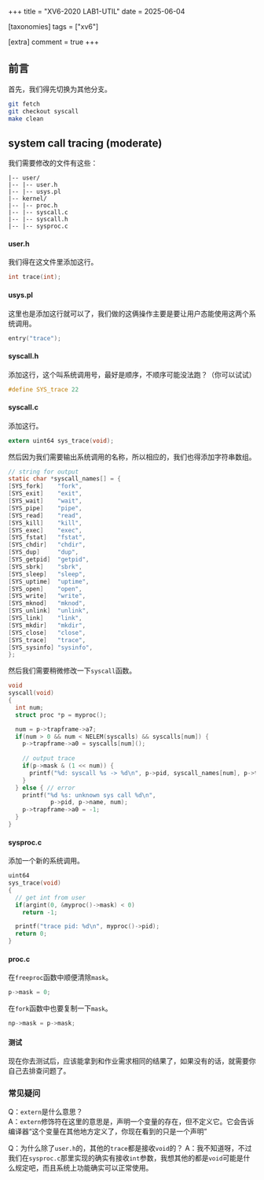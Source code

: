 +++
title = "XV6-2020 LAB1-UTIL"
date = 2025-06-04

[taxonomies]
tags = ["xv6"]

[extra]
comment = true
+++
## 前言
首先，我们得先切换为其他分支。
```sh
git fetch
git checkout syscall
make clean
```

## system call tracing (moderate)
我们需要修改的文件有这些：
```tree
|-- user/
|-- |-- user.h
|-- |-- usys.pl
|-- kernel/
|-- |-- proc.h
|-- |-- syscall.c
|-- |-- syscall.h
|-- |-- sysproc.c
```
#### user.h
我们得在这文件里添加这行。
```C
int trace(int);
```
#### usys.pl
这里也是添加这行就可以了，我们做的这俩操作主要是要让用户态能使用这两个系统调用。
```C
entry("trace");
```

#### syscall.h
添加这行，这个叫系统调用号，最好是顺序，不顺序可能没法跑？（你可以试试）
```C
#define SYS_trace 22
```
#### syscall.c
添加这行。
```C
extern uint64 sys_trace(void);
```
然后因为我们需要输出系统调用的名称，所以相应的，我们也得添加字符串数组。
```C
// string for output
static char *syscall_names[] = {
[SYS_fork]    "fork",
[SYS_exit]    "exit",
[SYS_wait]    "wait",
[SYS_pipe]    "pipe",
[SYS_read]    "read",
[SYS_kill]    "kill",
[SYS_exec]    "exec",
[SYS_fstat]   "fstat",
[SYS_chdir]   "chdir",
[SYS_dup]     "dup",
[SYS_getpid]  "getpid",
[SYS_sbrk]    "sbrk",
[SYS_sleep]   "sleep",
[SYS_uptime]  "uptime",
[SYS_open]    "open",
[SYS_write]   "write",
[SYS_mknod]   "mknod",
[SYS_unlink]  "unlink",
[SYS_link]    "link",
[SYS_mkdir]   "mkdir",
[SYS_close]   "close",
[SYS_trace]   "trace", 
[SYS_sysinfo] "sysinfo",
};
```
然后我们需要稍微修改一下`syscall`函数。
```C
void
syscall(void)
{
  int num;
  struct proc *p = myproc();

  num = p->trapframe->a7;
  if(num > 0 && num < NELEM(syscalls) && syscalls[num]) {
    p->trapframe->a0 = syscalls[num]();
    
    // output trace
    if(p->mask & (1 << num)) {
      printf("%d: syscall %s -> %d\n", p->pid, syscall_names[num], p->trapframe->a0);
    }
  } else { // error
    printf("%d %s: unknown sys call %d\n",
            p->pid, p->name, num);
    p->trapframe->a0 = -1;
  }
}
```
#### sysproc.c
添加一个新的系统调用。
```C
uint64 
sys_trace(void)
{
  // get int from user
  if(argint(0, &myproc()->mask) < 0)
    return -1;

  printf("trace pid: %d\n", myproc()->pid);
  return 0;
}
```
#### proc.c
在`freeproc`函数中顺便清除`mask`。
```C
p->mask = 0;
```
在`fork`函数中也要复制一下`mask`。
```C
np->mask = p->mask;
```

#### 测试
现在你去测试后，应该能拿到和作业需求相同的结果了，如果没有的话，就需要你自己去排查问题了。

### 常见疑问
Q：`extern`是什么意思？        
A：`extern`修饰符在这里的意思是，声明一个变量的存在，但不定义它。它会告诉编译器“这个变量在其他地方定义了，你现在看到的只是一个声明”

Q：为什么除了`user.h`的，其他的`trace`都是接收`void`的？
A：我不知道呀，不过我们在`sysproc.c`那里实现的确实有接收`int`参数，我想其他的都是`void`可能是什么规定吧，而且系统上功能确实可以正常使用。
